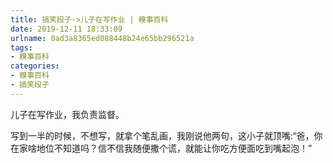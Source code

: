 ```yaml
---
title: 搞笑段子->儿子在写作业 | 糗事百科
date: 2019-12-11 18:33:09
urlname: 0ad3a8365ed088448b24e65bb296521a
tags: 
- 糗事百科
categories:
- 糗事百科
- 搞笑段子
---
```

儿子在写作业，我负责监督。

写到一半的时候，不想写，就拿个笔乱画，我刚说他两句，这小子就顶嘴:“爸，你在家啥地位不知道吗？信不信我随便撒个谎，就能让你吃方便面吃到嘴起泡！”



